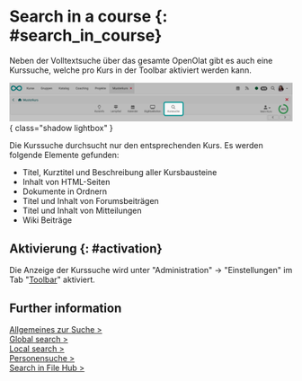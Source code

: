 # Search in a course {: #search_in_course}

Neben der Volltextsuche über das gesamte OpenOlat gibt es auch eine Kurssuche, welche pro
Kurs in der Toolbar aktiviert werden kann.

![search_in_course_toolbar_v1_de.png](assets/search_in_course_toolbar_v1_de.png){ class="shadow lightbox" }

Die Kurssuche durchsucht nur den entsprechenden Kurs. Es werden folgende Elemente gefunden:

* Titel, Kurztitel und Beschreibung aller Kursbausteine
* Inhalt von HTML-Seiten
* Dokumente in Ordnern
* Titel und Inhalt von Forumsbeiträgen
* Titel und Inhalt von Mitteilungen
* Wiki Beiträge

## Aktivierung {: #activation}

Die Anzeige der Kurssuche wird unter "Administration" -> "Einstellungen" im Tab "[Toolbar](../learningresources/Course_Settings.de.md#toolbar)" aktiviert. 

## Further information

[Allgemeines zur Suche >](Search_General.md)<br>
[Global search >](Search_Global.md)<br>
[Local search >](Search_Local.md)<br>
[Personensuche >](Search_Person.md)<br>
[Search in File Hub >](Search_in_FileHub.md)<br>



